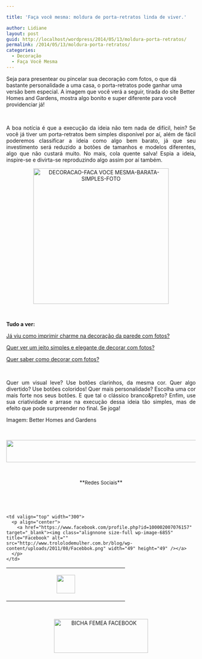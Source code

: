 ```yaml
---

title: 'Faça você mesma: moldura de porta-retratos linda de viver.'

author: Lidiane
layout: post
guid: http://localhost/wordpress/2014/05/13/moldura-porta-retratos/
permalink: /2014/05/13/moldura-porta-retratos/
categories:
  - Decoração
  - Faça Você Mesma
---
```

Seja para presentear ou pincelar sua decoração com fotos, o que dá bastante personalidade a uma casa, o porta-retratos pode ganhar uma versão bem especial. A imagem que você verá a seguir, tirada do site Better Homes and Gardens, mostra algo bonito e super diferente para você providenciar já!

&nbsp;

<p align="justify">
  A boa notícia é que a execução da ideia não tem nada de difícil, hein? Se você já tiver um porta-retratos bem simples disponível por aí, além de fácil poderemos classificar a ideia como algo bem barato, já que seu investimento será reduzido a botões de tamanhos e modelos diferentes, algo que não custará muito. No mais, cola quente salva! Espia a ideia, inspire-se e divirta-se reproduzindo algo assim por aí também.
</p>

<!--more-->

<p align="center">
  <a href="http://www.trololodemulher.com.br/blog/wp-content/uploads/2014/05/DECORACAO-FACA-VOCE-MESMA-BARATA-SIMPLES-FOTO.jpg"><img class="alignnone size-full wp-image-10013" alt="DECORACAO-FACA VOCE MESMA-BARATA-SIMPLES-FOTO" src="http://www.trololodemulher.com.br/blog/wp-content/uploads/2014/05/DECORACAO-FACA-VOCE-MESMA-BARATA-SIMPLES-FOTO.jpg" width="360" height="360" /></a>
</p>

&nbsp;

**Tudo a ver:**

<a href="http://www.decoracaodacasa.com/decoracao-parede-fotos/" target="_blank">Já viu como imprimir charme na decoração da parede com fotos?</a>

<a href="http://www.trololodemulher.com.br/2013/09/11/decoracao-parede-fotos/" target="_blank">Quer ver um jeito simples e elegante de decorar com fotos?</a>

<a href="http://www.trololodemulher.com.br/2012/08/29/como-decorar-com-fotos/" target="_blank">Quer saber como decorar com fotos?</a>

&nbsp;

<p align="justify">
  Quer um visual leve? Use botões clarinhos, da mesma cor. Quer algo divertido? Use botões coloridos! Quer mais personalidade? Escolha uma cor mais forte nos seus botões. E que tal o clássico branco&preto? Enfim, use sua criatividade e arrase na execução dessa ideia tão simples, mas de efeito que pode surpreender no final. Se joga!
</p>

<p align="justify">
  Imagem: Better Homes and Gardens
</p>

&nbsp;

<p align="center">
  <a href="http://feedburner.google.com/fb/a/mailverify?uri=blogbichafemea&loc=pt_BR" target="_blank"><img class="alignnone size-full wp-image-8451" title="Assine o Bicha Fêmea grátis!" alt="" src="http://www.trololodemulher.com.br/blog/wp-content/uploads/2012/01/rodapé.png" width="600" height="59" /></a>
</p>

&nbsp;

<p align="center">
  **<span style="font-size: small;">Redes Sociais</span>**
</p>

&nbsp;

&nbsp;

<table width="600" border="0" cellspacing="0" cellpadding="2">
  <tr>
    <td valign="top" width="300">
      <p align="center">
        <a href="https://twitter.com/#%21/bichafemea" target="_blank"><img class="alignnone size-full wp-image-6857" title="Twitter" alt="" src="http://www.trololodemulher.com.br/blog/wp-content/uploads/2011/08/Twitter.png" width="49" height="49" /></a>
      </p>
    </td>
    
    <td valign="top" width="300">
      <p align="center">
        <a href="https://www.facebook.com/profile.php?id=100002007076157" target="_blank"><img class="alignnone size-full wp-image-6855" title="Facebook" alt="" src="http://www.trololodemulher.com.br/blog/wp-content/uploads/2011/08/Facebbok.png" width="49" height="49" /></a>
      </p>
    </td>
  </tr>
</table>

&nbsp;

<p style="text-align: center;">
  <a href="https://www.facebook.com/bichafemea" target="_blank"><img class="alignnone size-full wp-image-9849" alt="BICHA FEMEA FACEBOOK" src="http://www.trololodemulher.com.br/blog/wp-content/uploads/2014/01/BICHA-FEMEA-FACEBOOK1.png" width="250" height="90" /></a>
</p>
